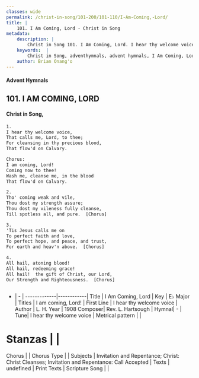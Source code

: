 ```yaml
---
classes: wide
permalink: /christ-in-song/101-200/101-110/I-Am-Coming,-Lord/
title: |
    101. I Am Coming, Lord - Christ in Song
metadata:
    description: |
        Christ in Song 101. I Am Coming, Lord. I hear thy welcome voice, That calls me, Lord, to thee; For cleansing in thy precious blood, That flow'd on Calvary. Chorus: I am coming, Lord! Coming now to thee! Wash me, cleanse me, in the blood That flow'd on Calvary.
    keywords:  |
        Christ in Song, adventhymnals, advent hymnals, I Am Coming, Lord, I hear thy welcome voice. I am coming, Lord!
    author: Brian Onang'o
---
```


#### Advent Hymnals
## 101. I AM COMING, LORD
####  Christ in Song,

```txt
1.
I hear thy welcome voice,
That calls me, Lord, to thee;
For cleansing in thy precious blood,
That flow'd on Calvary.

Chorus:
I am coming, Lord!
Coming now to thee!
Wash me, cleanse me, in the blood
That flow'd on Calvary.

2.
Tho' coming weak and vile,
Thou dost my strength assure;
Thou dost my vileness fully cleanse,
Till spotless all, and pure.  [Chorus]

3.
'Tis Jesus calls me on
To perfect faith and love,
To perfect hope, and peace, and trust,
For earth and heav'n above.  [Chorus]

4.
All hail, atoning blood!
All hail, redeeming grace!
All hail!  the gift of Christ, our Lord,
Our Strength and Righteousness.  [Chorus]



```

- |   -  |
-------------|------------|
Title | I Am Coming, Lord |
Key | E♭ Major |
Titles | I am coming, Lord! |
First Line | I hear thy welcome voice |
Author | L. H.
Year | 1908
Composer| Rev. L. Hartsough |
Hymnal|  - |
Tune| I hear thy welcome voice |
Metrical pattern | |
# Stanzas |  |
Chorus |  |
Chorus Type |  |
Subjects | Invitation and Repentance; Christ: Christ Cleanses; Invitation and Repentance: Call Accepted |
Texts | undefined |
Print Texts | 
Scripture Song |  |
    
